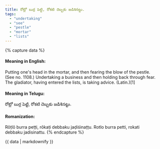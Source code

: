 ```yaml
---
title: రోట్లో బుర్ర పెట్టి, రోకటి దెబ్బకు జడిశినట్టు.
tags:
  - "undertaking"
  - "see"
  - "pestle"
  - "mortar"
  - "lists"
---
```


{% capture data %}
#### Meaning in English:
Putting one's head in the mortar, and then fearing the blow of the pestle.
(See no. 1108.)
Undertaking a business and then holding back through fear.
The gladiator, having entered the lists, is taking advice. (Latin.)[1]

#### Meaning in Telugu:
రోట్లో బుర్ర పెట్టి, రోకటి దెబ్బకు జడిశినట్టు.

#### Romanization:
Rōṭlō burra peṭṭi, rōkaṭi debbaku jaḍiśinaṭṭu.
Rotlo burra petti, rokati debbaku jadisinattu.
{% endcapture %}

{{ data | markdownify }}

